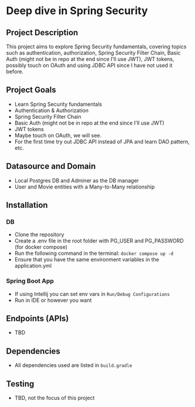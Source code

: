 # Deep dive in Spring Security

## Project Description

This project aims to explore Spring Security fundamentals, covering topics such as authentication, authorization, Spring Security Filter Chain, Basic Auth (might not be in repo at the end since I'll use JWT), JWT tokens, possibly touch on OAuth and using JDBC API since I have not used it before.

## Project Goals

- Learn Spring Security fundamentals
- Authentication & Authorization
- Spring Security Filter Chain
- Basic Auth (might not be in repo at the end since I'll use JWT)
- JWT tokens
- Maybe touch on OAuth, we will see.
- For the first time try out JDBC API instead of JPA and learn DAO pattern, etc.

## Datasource and Domain

- Local Postgres DB and Adminer as the DB manager
- User and Movie entities with a Many-to-Many relationship

## Installation

### DB
- Clone the repository
- Create a .env file in the root folder with PG_USER and PG_PASSWORD (for docker compose)
- Run the following command in the terminal: `docker compose up -d`
- Ensure that you have the same environment variables in the application.yml

### Spring Boot App

- If using Intellij you can set env vars in `Run/Debug Configurations`
- Run in IDE or however you want

## Endpoints (APIs)

-  TBD

## Dependencies

- All dependencies used are listed in `build.gradle`

## Testing

- TBD, not the focus of this project


